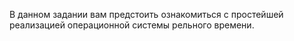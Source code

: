 В данном задании вам предстоить ознакомиться с простейшей реализацией операционной системы рельного времени.
